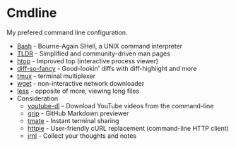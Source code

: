 # Cmdline

My prefered command line configuration.

* [Bash] - Bourne-Again SHell, a UNIX command interpreter
* [TLDR] - Simplified and community-driven man pages
* [htop] - Improved top (interactive process viewer)
* [diff-so-fancy] - Good-lookin' diffs with diff-highlight and more
* [tmux] - terminal multiplexer
* [wget] - non-interactive network downloader
* [less] - opposite of more, viewing long files
* Consideration
  * [youtube-dl] - Download YouTube videos from the command-line
  * [grip] - GitHub Markdown previewer
  * [tmate] - Instant terminal sharing
  * [httpie] - User-friendly cURL replacement (command-line HTTP client)
  * [jrnl] - Collect your thoughts and notes

[Bash]: https://www.gnu.org/software/bash/
[TLDR]: https://tldr.sh/
[htop]: https://htop.dev/
[diff-so-fancy]: https://github.com/so-fancy/diff-so-fancy
[youtube-dl]: https://youtube-dl.org/
[grip]: https://github.com/joeyespo/grip
[tmate]: https://tmate.io/
[httpie]: https://httpie.io/
[jrnl]: https://jrnl.sh/
[tmux]: https://github.com/tmux/tmux/wiki
[wget]: https://www.gnu.org/software/wget/wget.html
[less]: https://www.man7.org/linux/man-pages/man1/less.1.html
